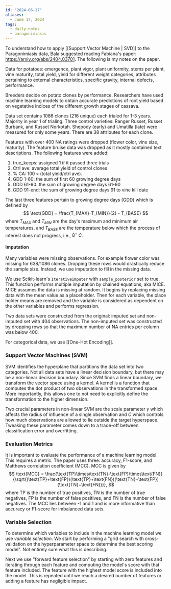 ```yaml
---
id: "2024-06-17"
aliases:
  - June 17, 2024
tags:
  - daily-notes
  - paragonimiasis
---
```


To understand how to apply [[Support Vector Machine | SVD]] to the Paragonimiasis data, Bala suggested reading Fabiana's paper: https://arxiv.org/abs/2404.03701. The following is my notes on the paper.

Data for potatoes: emergence, plant vigor, plant uniformity, stems per plant, vine maturity, total yield, yield for different weight categories, attributes pertaining to external characteristics, specific gravity, internal defects, performance.

Breeders decide on potato clones by performance. Researchers have used machine learning models to obtain accurate predictions of root yield based on vegetative indices of the different growth stages of cassava.

Data set contains 1086 clones (216 unique) each trialed for 1-3 years. Majority in year 1 of trialing. Three control varieties: Ranger Russet, Russet Burbank, and Russet Norkotah. Shepody (early) and Umatilla (late) were measured for only some years. There are 38 attributes for each clone.

Features with over 400 NA ratings were dropped (flower color, vine size, maturity). The feature bruise data was dropped as it mostly contained text descriptions. The following features were added:
1. true_keeps: assigned 1 if it passed three trials
2. Ctrl ave: average total yield of control clones
3. % CA: $100\times(\text{total yield}/\text{ctrl ave})$.
4. GDD 1-60: the sum of first 60 growing degree days
5. GDD 61-90: the sum of growing degree days 61-90
6. GDD 91-end: the sum of growing degree days 91 to vine kill date

The last three features pertain to growing degree days (GDD) which is defined by
$$
    \text{GDD} = \frac{T_{MAX}-T_{MIN}}{2} - T_{BASE}
$$
where $T_{MAX}$ and $T_{MIN}$ are the day's maximum and minimum air temperatures, and $T_{BASE}$ are the temperature below which the process of interest does not progress, i.e., $8^\circ~C$.

#### Imputation

Many variables were missing observations. For example flower color was missing for 638/1086 clones. Dropping these rows would drastically reduce the sample size. Instead, we use imputation to fill in the missing data.

We use Scikit-learn's `IterativeImputer` with `sample_posterior` set to true. This function performs multiple imputation by chained equations, aka MICE. MICE assumes the data is missing at random. It begins by replacing missing data with the mean value as a placeholder. Then for each variable, the place holder means are removed and the variable is considered as dependent on the other variables and performs regression.

Two data sets were constructed from the original: imputed set and non-imputed set with 404 observations. The non-imputed set was constructed by dropping rows so that the maximum number of NA entries per column was below 400.

For categorical data, we use [[One-Hot Encoding]].

### Support Vector Machines (SVM)

SVM identifies the hyperplane that partitions the data set into two categories. Not all data sets have a linear decision boundary, but there may be a non-linear decision boundary. Since SVM finds a linear boundary, we transform the vector space using a kernel. A kernel is a function that computes the dot product of two observations in the transformed space. More importantly, this allows one to not need to explicitly define the transformation to the higher dimension.

Two crucial parameters in non-linear SVM are the scale parameter $\gamma$ which affects the radius of influence of a single observation and $C$ which controls how much observations are allowed to lie outside the target hyperspace. Tweaking these parameter comes down to a trade-off between classification error and overfitting.

### Evaluation Metrics

It is important to evaluate the performance of a machine learning model. This requires a metric. The paper uses three: accuracy, F1-score, and Matthews correlation coefficient (MCC). MCC is given by
$$
    \text{MCC} = \frac{\text{TP}\times\text{TN}-\text{FP}\times\text{FN}}{\sqrt{(\text{TP}+\text{FP})(\text{TP}+\text{FN})(\text{TN}+\text{FP})(\text{TN}+\text{FN})}},
$$
where TP is the number of true positives, TN is the number of true negatives, FP is the number of false positives, and FN is the number of false negatives. The MCC lies between -1 and 1 and is more informative than accuracy or F1-score for imbalanced data sets.

### Variable Selection

To determine which variables to include in the machine learning model we use *variable selection*. We start by performing a "grid search with cross-validation on the hyperparameter space to determine the best scoring model". Not entirely sure what this is describing.

Next we use "forward feature selection" by starting with zero features and iterating through each feature and computing the model's score with that feature included. The feature with the highest model score is included into the model. This is repeated until we reach a desired number of features or adding a feature has negligible impact.
